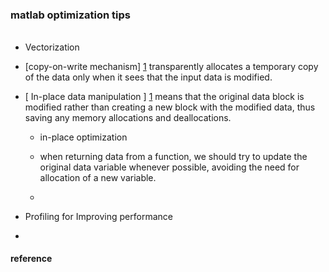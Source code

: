 ### matlab optimization tips

######
  * Vectorization
  
  * [copy-on-write mechanism] [1] transparently allocates a temporary copy of the data only when it sees that the input data is modified.
  
  * [ In-place data manipulation ] [1] means that the original data block is modified rather than creating a new block with the modified data,
  thus saving any memory allocations and deallocations.
  
     - in-place optimization
	 
     - when returning data from a function, we should try to update the original data variable whenever possible, avoiding the need for allocation of a new variable.
     
     - 	 
	 
  * Profiling for Improving performance
  
  * 

#### reference
[1]: http://undocumentedmatlab.com/blog/internal-matlab-memory-optimizations "Internal Matlab memory optimization"
[2]: http://www.mathworks.com/company/newsletters/articles/accelerating-matlab-algorithms-and-applications.html?s_eid=PSM_8410&utm_content=buffer80dd4&utm_medium=social&utm_source=plus.google.com&utm_campaign=buffer#Performance
     "Accelerating MATLAB Algorithms and Applications"
[3]: https://statinfer.wordpress.com/2011/11/14/efficient-matlab-i-pairwise-distances/#comment-56  "Efficient Matlab"	
[4]: http://gribblelab.org/scicomp/10_Speeding_up_your_code.html   "Speeding up the code"
[5]: http://www.mathworks.com/company/newsletters/articles/accelerating-matlab-algorithms-and-applications.html?s_eid=PSM_8410&utm_content=buffer80dd4&utm_medium=social&utm_source=plus.google.com&utm_campaign=buffer#Performance 
"Accelerating MATLAB Algorithms and Applications"
[6]: http://undocumentedmatlab.com/blog/profiling-matlab-memory-usage/ "Profiling Matlab memory usage"
	 